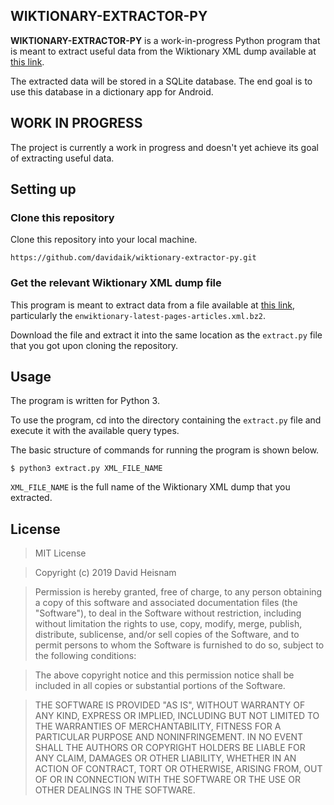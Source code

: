 ## WIKTIONARY-EXTRACTOR-PY

**WIKTIONARY-EXTRACTOR-PY** is a work-in-progress Python program that is meant to extract useful data from the Wiktionary XML dump available at [this link](https://dumps.wikimedia.org/enwiktionary/latest/).

The extracted data will be stored in a SQLite database. The end goal is to use this database in a dictionary app for Android.

## WORK IN PROGRESS

The project is currently a work in progress and doesn't yet achieve its goal of extracting useful data.

## Setting up

### Clone this repository
Clone this repository into your local machine.

    https://github.com/davidaik/wiktionary-extractor-py.git

### Get the relevant Wiktionary XML dump file

This program is meant to extract data from a file available at [this link](https://dumps.wikimedia.org/enwiktionary/latest/), particularly the `enwiktionary-latest-pages-articles.xml.bz2`.

Download the file and extract it into the same location as the `extract.py` file that you got upon cloning the repository.


## Usage

The program is written for Python 3.

To use the program, cd into the directory containing the `extract.py` file and execute it with the available query types.

The basic structure of commands for running the program is shown below.

`$ python3 extract.py XML_FILE_NAME`

`XML_FILE_NAME` is the full name of the Wiktionary XML dump that you extracted.


## License
> MIT License

> Copyright (c) 2019 David Heisnam

> Permission is hereby granted, free of charge, to any person obtaining a copy
of this software and associated documentation files (the "Software"), to deal
in the Software without restriction, including without limitation the rights
to use, copy, modify, merge, publish, distribute, sublicense, and/or sell
copies of the Software, and to permit persons to whom the Software is
furnished to do so, subject to the following conditions:

> The above copyright notice and this permission notice shall be included in all
copies or substantial portions of the Software.

> THE SOFTWARE IS PROVIDED "AS IS", WITHOUT WARRANTY OF ANY KIND, EXPRESS OR
IMPLIED, INCLUDING BUT NOT LIMITED TO THE WARRANTIES OF MERCHANTABILITY,
FITNESS FOR A PARTICULAR PURPOSE AND NONINFRINGEMENT. IN NO EVENT SHALL THE
AUTHORS OR COPYRIGHT HOLDERS BE LIABLE FOR ANY CLAIM, DAMAGES OR OTHER
LIABILITY, WHETHER IN AN ACTION OF CONTRACT, TORT OR OTHERWISE, ARISING FROM,
OUT OF OR IN CONNECTION WITH THE SOFTWARE OR THE USE OR OTHER DEALINGS IN THE
SOFTWARE.
